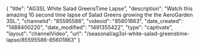 {
    "title": "AG3SL White Salad GreensTime Lapse",
    "description": "Watch this amazing 10 second time lapse of Salad Greens growing the the AeroGarden 3SL.",
    "channelid": "85595586",
    "videoid": "85601863",
    "date_created": "1488400220",
    "date_modified": "1491355422",
    "type": "captivate",
    "layout": "channelVideo",
    "url": "\/seasonal\/ag3sl-white-salad-greenstime-lapse\/85595586-85601863"
}